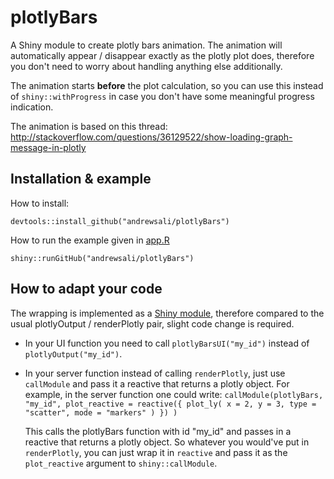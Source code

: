 # plotlyBars

A Shiny module to create plotly bars animation. The animation will automatically appear / disappear exactly as the plotly plot does,
therefore you don't need to worry about handling anything else additionally.

The animation starts __before__ the plot calculation, so you can use this instead of `shiny::withProgress` in case you don't 
have some meaningful progress indication.

The animation is based on this thread: http://stackoverflow.com/questions/36129522/show-loading-graph-message-in-plotly

## Installation & example

How to install: 

`
devtools::install_github("andrewsali/plotlyBars")
`

How to run the example given in [app.R](app.R)

`
shiny::runGitHub("andrewsali/plotlyBars")
`
## How to adapt your code

The wrapping is implemented as a [Shiny module](https://shiny.rstudio.com/articles/modules.html), therefore compared to the usual plotlyOutput / renderPlotly pair, slight code change is required. 

* In your UI function you need to call `plotlyBarsUI("my_id")` instead of `plotlyOutput("my_id")`.
* In your server function instead of calling `renderPlotly`, just use `callModule` and pass it a reactive that returns a plotly object. For example, in the server function one could write:
`callModule(plotlyBars,
             "my_id",
             plot_reactive = reactive({
               plot_ly(
                 x = 2, y = 3, type = "scatter", mode = "markers"
               )
             })
  )`
  
  This calls the plotlyBars function with id "my_id" and passes in a reactive that returns a plotly object. So whatever you would've put in `renderPlotly`, you can just wrap it in `reactive` and pass it as the `plot_reactive` argument to `shiny::callModule`.

